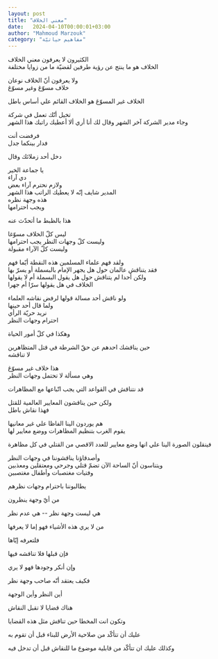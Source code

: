 ```yaml
---
layout: post
title: "معني الخلاف"
date:   2024-04-10T00:00:01+03:00
author: "Mahmoud Marzouk"
category: "مفاهيم حياتيّة"
---
```



الكثيرون لا يعرفون معني الخلاف  
الخلاف هو ما ينتج عن رؤية طرفين لقضيّة ما من زوايا
مختلفة

ولا يعرفون أنّ الخلاف نوعان  
خلاف مسوّغ وغير مسوّغ

الخلاف غير المسوّغ هو الخلاف القائم علي أساس باطل

تخيل أنّك تعمل في شركة  
وجاء مدير الشركة آخر الشهر وقال لك أنا أري ألا أعطيك
راتبك هذا الشهر

فرفضت أنت  
فدار بينكما جدل

دخل أحد زملائك وقال

يا جماعة الخير  
دي آراء  
ولازم نحترم آراء بعض  
المدير شايف إنّه لا يعطيك الراتب هذا الشهر  
هذه وجهة نظره  
ويجب احترامها

هذا بالظبط ما أتحدّث عنه

ليس كلّ الخلاف مسوّغا  
وليست كلّ وجهات النظر يجب احترامها  
وليست كلّ الآراء مقبولة

ولقد فهم علماء المسلمين هذه النقطة أيّما فهم  
فقد يتناقش عالمان حول هل يجهر الإمام بالبسملة أو يسرّ
بها  
ولكن أحدا لم يتناقش حول هل يقول البسملة أم لا
يقولها  
الخلاف في هل يقولها سرّا أم جهرا

ولو ناقش أحد مسالة قولها لرفض نقاشه العلماء  
ولما قال أحد حينها  
نريد حريّة الرأي  
احترام وجهات النظر

وهكذا في كلّ أمور الحياة

حين يناقشك احدهم عن حقّ الشرطة في قتل المتظاهرين  
لا تناقشه

هذا خلاف غير مسوّغ  
وهي مسألة لا تحتمل وجهات النظر

قد نتناقش في القواعد التي يجب اتّباعها مع
المظاهرات

ولكن حين يناقشون المعايير العالمية للقتل  
فهذا نقاش باطل

هم يوردون الينا الفاظا علي غير معانيها  
يقوم الغرب بتنظيم المظاهرات ووضع معايير لها

فينقلون الصورة الينا علي انها وضع معايير للعدد الاقصي من
القتلي في كل مظاهرة

وأصدقاؤنا يناقشوننا في وجهات النظر  
ويتناسون أنّ الساحة الآن تضمّ قتلي وجرحي ومعتقلين
ومعذبين  
وفتيات مغتصبات وأطفال مغتصبين

يطالبوننا باحترام وجهات نظرهم

من أيّ وجهة ينظرون

هي ليست وجهة نظر -- هي عدم نظر

من لا يري هذه الأشياء فهو إما لا يعرفها

فلتعرفه إيّاها

فإن قبلها فلا تناقشه فيها

وإن أنكر وجودها فهو لا يري

فكيف يعتقد أنّه صاحب وجهة نظر

أين النظر وأين الوجهة

هناك قضايا لا تقبل النقاش

وتكون انت المخطا حين تناقش مثل هذه القضايا

عليك أن تتأكّد من صلاحية الأرض للبناء قبل أن تقوم
به

وكذلك عليك ان تتأكّد من قابلية موضوع ما للنقاش قبل أن
تدخل فيه
